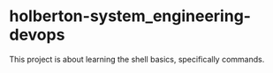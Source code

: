 # holberton-system_engineering-devops
This project is about learning the shell basics, specifically commands. 